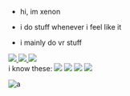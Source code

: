   - hi, im xenon

  - i do stuff whenever i feel like it

  - i mainly do vr stuff

<div class="cool-stuff" id="cool-stuff">
  <a href="https://www.youtube.com/channel/UCIMNqUjrmXPZHcOh9Q77nLA">
    <img src="https://img.shields.io/badge/YouTube-red?style=for-the-badge&logo=youtube&logoColor=white"/>
  </a>
  <a href="[https://www.youtube.com/channel/UCIMNqUjrmXPZHcOh9Q77nLA](https://twitter.com/xenonorsomethin)">
    <img src="https://img.shields.io/badge/Twitter-blue?style=for-the-badge&logo=twitter&logoColor=white"/>
  </a>
  
  <img src="https://komarev.com/ghpvc/?username=xenonorsomething&style=flat-square&color=blue"/>
</div>
i know these:
<img src="https://img.shields.io/badge/c%23-%23239120.svg?style=for-the-badge&logo=c-sharp&logoColor=white"></img>
<img src="https://img.shields.io/badge/javascript-%23323330.svg?style=for-the-badge&logo=javascript&logoColor=%23F7DF1E"></img>
<img src="https://img.shields.io/badge/rust-%23000000.svg?style=for-the-badge&logo=rust&logoColor=white"></img>
<img src="https://img.shields.io/badge/unity-%23000000.svg?style=for-the-badge&logo=unity&logoColor=white"></img>

![a](https://github-readme-stats.vercel.app/api?username=xenonorsomething&show_icons=true&theme=synthwave)



<!---
XenonOrSomething/XenonOrSomething is a ✨ special ✨ repository because its `README.md` (this file) appears on your GitHub profile.
You can click the Preview link to take a look at your changes.
--->
